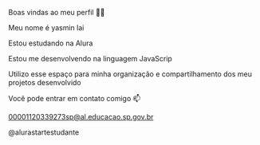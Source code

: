 Boas vindas ao meu perfil 💙💙

Meu nome é yasmin lai


Estou estudando na Alura 

Estou me desenvolvendo na linguagem JavaScrip

Utilizo esse espaço para minha organização e compartilhamento dos meu projetos desenvolvido

Você pode entrar em contato comigo 📫



00001120339273sp@al.educacao.sp.gov.br


@alurastartestudante
